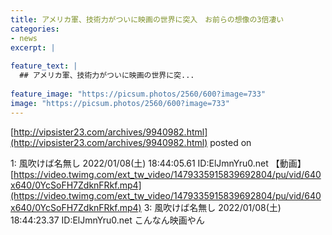 ```yaml
---
title: アメリカ軍、技術力がついに映画の世界に突入　お前らの想像の3倍凄い
categories:
- news
excerpt: |
  
feature_text: |
  ## アメリカ軍、技術力がついに映画の世界に突...
  
feature_image: "https://picsum.photos/2560/600?image=733"
image: "https://picsum.photos/2560/600?image=733"
---
```


[http://vipsister23.com/archives/9940982.html](http://vipsister23.com/archives/9940982.html)
posted on 

<!--more-->

1: 風吹けば名無し 2022/01/08(土) 18:44:05.61 ID:ElJmnYru0.net 【動画】[https://video.twimg.com/ext_tw_video/1479335915839692804/pu/vid/640x640/0YcSoFH7ZdknFRkf.mp4](https://video.twimg.com/ext_tw_video/1479335915839692804/pu/vid/640x640/0YcSoFH7ZdknFRkf.mp4) 3: 風吹けば名無し 2022/01/08(土) 18:44:23.37 ID:ElJmnYru0.net こんなん映画やん
